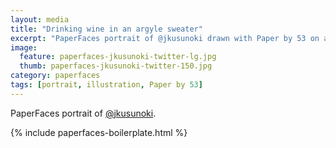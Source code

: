 ```yaml
---
layout: media
title: "Drinking wine in an argyle sweater"
excerpt: "PaperFaces portrait of @jkusunoki drawn with Paper by 53 on an iPad."
image: 
  feature: paperfaces-jkusunoki-twitter-lg.jpg
  thumb: paperfaces-jkusunoki-twitter-150.jpg
category: paperfaces
tags: [portrait, illustration, Paper by 53]
---
```


PaperFaces portrait of [@jkusunoki](http://twitter.com/jkusunoki).

{% include paperfaces-boilerplate.html %}